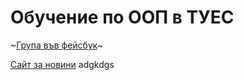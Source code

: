 # Обучение по ООП в ТУЕС

~[Група във фейсбук](https://www.facebook.com/groups/384560175544432/)~

[Сайт за новини](https://elsys.github.io/oop/)
adgkdgs